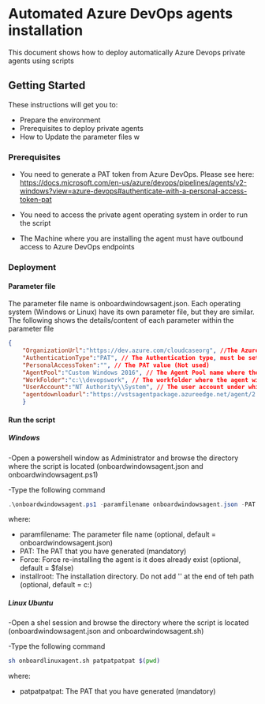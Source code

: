 # Automated Azure DevOps agents installation
  
This document shows how to deploy automatically Azure Devops private agents using scripts
  
## Getting Started
  
These instructions will get you to: 

- Prepare the environment
- Prerequisites to deploy private agents
- How to Update the parameter files
w
 
### Prerequisites

- You need to generate a PAT token from Azure DevOps. Please see here: <https://docs.microsoft.com/en-us/azure/devops/pipelines/agents/v2-windows?view=azure-devops#authenticate-with-a-personal-access-token-pat>  
  
- You need to access the private agent operating system in order to run the script

- The Machine where you are installing the agent must have outbound access to Azure DevOps endpoints

### Deployment

#### Parameter file

The parameter file name is onboardwindowsagent.json. Each operating system (Windows or Linux) have its own parameter file, but they are similar.
The following shows the details/content of each parameter within the parameter file

```json
{
    "OrganizationUrl":"https://dev.azure.com/cloudcaseorg", //The Azure DevOps Organization URL
    "AuthenticationType":"PAT", // The Authentication type, must be set to PAT
    "PersonalAccessToken":"", // The PAT value (Not used)
    "AgentPool":"Custom Windows 2016", // The Agent Pool name where the agent will be registered
    "WorkFolder":"c:\\devopswork", // The workfolder where the agent will download artifacts (only for Windows)...
    "UserAccount":"NT Authority\\System", // The user account under which the agent will run, the recommended value is NT Authority\\System for Windows (only for Windows)
    "agentdownloadurl":"https://vstsagentpackage.azureedge.net/agent/2.146.0/vsts-agent-win-x64-2.146.0.zip" // The agent download URL, see <https://docs.microsoft.com/en-us/azure/devops/pipelines/agents/v2-windows?view=azure-devops> or <https://docs.microsoft.com/en-us/azure/devops/pipelines/agents/v2-linux?view=azure-devops> to see how to get it
    }
```

#### Run the script

##### Windows

-Open a powershell window as Administrator and browse the directory where the script is located (onboardwindowsagent.json and onboardwindowsagent.ps1)

-Type the following command

```powershell
.\onboardwindowsagent.ps1 -paramfilename onboardwindowsagent.json -PAT "gshsgjhsghsjsghsjshsq" -Force $false -installroot "c:"
```

where:

- paramfilename: The parameter file name (optional, default = onboardwindowsagent.json)
- PAT: The PAT that you have generated (mandatory)
- Force: Force re-installing the agent is it does already exist (optional, default = $false)
- installroot: The installation directory. Do not add '\' at the end of teh path (optional, default = c:)



##### Linux Ubuntu

-Open a shel session and browse the directory where the script is located (onboardwindowsagent.json and onboardwindowsagent.sh)

-Type the following command

```bash
sh onboardlinuxagent.sh patpatpatpat $(pwd)
```

where:

- patpatpatpat: The PAT that you have generated (mandatory)